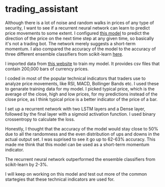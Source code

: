 # trading_assistant

Although there is a lot of noise and random walks in prices of any type of security, I want to see if a recurrent neural network can learn to predict price movements to some extent. I configured [this model](https://github.com/emrealtinok/trading_assistant/blob/main/TradingAssistant.ipynb) to predict the direction of the price on the next time step at any given time, so basically it's not a trading bot. The network merely suggests a short-term momentum. I also compared the accuracy of the model to the accuracy of three different ensemble classifiers from scikit-learn [here](https://github.com/emrealtinok/trading_assistant/blob/main/TradingAssistant(sklearn).ipynb).

I imported data from [this website](https://eaforexacademy.com/software/forex-historical-data/) to train my model. It provides csv files that contain 200,000 bars of currency prices.  

I coded in most of the popular technical indicators that traders use to analyze price movements, like RSI, MACD, Bollinger Bands etc. I used these to genarate training data for my model. I picked typical price, which is the average of the close, high and low prices, for my predictions instead of the close price, as I think typical price is a better indicator of the price of a bar. 

I set up a recurrent network with two LSTM layers and a Dense layer, followed by the final layer with a sigmoid activation function. I used binary crossentropy to calculate the loss.  

Honestly, I thought that the accuracy of the model would stay close to 50% due to all the randomness and the even distribution of ups and downs in the actual output set. I was suprised to see it go up to 62-63% accuracy. This made me think that this model can be used as a short-term momentum indicator.

The recurrent neural network outperformed the ensemble classifiers from scikit-learn by 2-3%.

I will keep on working on this model and test out more of the common startegies that these technical indicators are used for.
